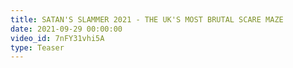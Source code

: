 ```yaml
---
title: SATAN'S SLAMMER 2021 - THE UK'S MOST BRUTAL SCARE MAZE
date: 2021-09-29 00:00:00
video_id: 7nFY31vhi5A
type: Teaser
---
```

